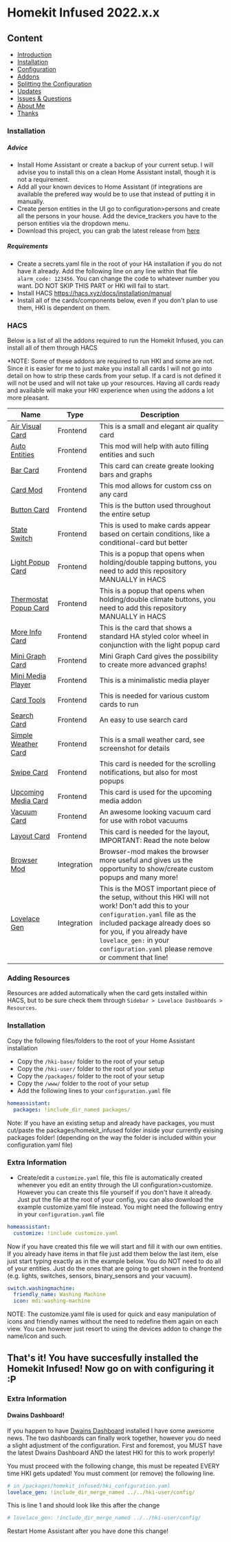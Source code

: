 # Homekit Infused 2022.x.x

## Content
- [Introduction](index.md)
- [Installation](installation.md)
- [Configuration](configuration.md)
- [Addons](addons.md)
- [Splitting the Configuration](splitting-the-config.md)
- [Updates](updates.md)
- [Issues & Questions](issues.md)
- [About Me](about.md)
- [Thanks](thanks.md)

### Installation
##### Advice
- Install Home Assistant or create a backup of your current setup. I will advise you to install this on a clean Home Assistant install, though it is not a requirement.
- Add all your known devices to Home Assistant (if integrations are available the prefered way would be to use that instead of putting it in manually.
- Create person entities in the UI go to configuration>persons and create all the persons in your house. Add the device_trackers you have to the person entities via the dropdown menu.
- Download this project, you can grab the latest release from [here](https://github.com/jimz011/homekit-infused/releases)

##### Requirements
- Create a secrets.yaml file in the root of your HA installation if you do not have it already. Add the following line on any line within that file `alarm_code: 123456`. You can change the code to whatever number you want. DO NOT SKIP THIS PART or HKI will fail to start.
- Install HACS https://hacs.xyz/docs/installation/manual
- Install all of the cards/components below, even if you don't plan to use them, HKI is dependent on them.

### HACS
Below is a list of all the addons required to run the Homekit Infused, you can install all of them through HACS

*NOTE: Some of these addons are required to run HKI and some are not. Since it is easier for me to just make you install all cards I will not go into detail on how to strip these cards from your setup. If a card is not defined it will not be used and will not take up your resources. Having all cards ready and available will make your HKI experience when using the addons a lot more pleasant.

| Name | Type  | Description |
|----------------------------------|-------------|---------------------------------------------------------------------------------------------------------------------------------------------------------------------------------------------------------|
| [Air Visual Card](https://github.com/dnguyen800/air-visual-card) | Frontend | This is a small and elegant air quality card |
| [Auto Entities](https://github.com/thomasloven/lovelace-auto-entities) | Frontend | This mod will help with auto filling entities and such |
| [Bar Card](https://github.com/custom-cards/bar-card) | Frontend | This card can create greate looking bars and graphs |
| [Card Mod](https://github.com/thomasloven/lovelace-card-mod) | Frontend | This mod allows for custom css on any card |
| [Button Card](https://github.com/custom-cards/button-card) | Frontend | This is the button used throughout the entire setup |
| [State Switch](https://github.com/thomasloven/lovelace-state-switch) | Frontend | This is used to make cards appear based on certain conditions, like a conditional-card but better |
| [Light Popup Card](https://github.com/DBuit/light-popup-card) | Frontend | This is a popup that opens when holding/double tapping buttons, you need to add this repository MANUALLY in HACS |
| [Thermostat Popup Card](https://github.com/jimz011/thermostat-popup-card) | Frontend | This is a popup that opens when holding/double climate buttons, you need to add this repository MANUALLY in HACS |
| [More Info Card](https://github.com/thomasloven/lovelace-more-info-card) | Frontend | This is the card that shows a standard HA styled color wheel in conjunction with the light popup card |
| [Mini Graph Card](https://github.com/kalkih/mini-graph-card) | Frontend | Mini Graph Card gives the possibility to create more advanced graphs! |
| [Mini Media Player](https://github.com/kalkih/mini-media-player) | Frontend | This is a minimalistic media player |
| [Card Tools](https://github.com/thomasloven/lovelace-card-tools) | Frontend | This is needed for various custom cards to run |
| [Search Card](https://github.com/postlund/search-card) | Frontend | An easy to use search card |
| [Simple Weather Card](https://github.com/kalkih/simple-weather-card) | Frontend | This is a small weather card, see screenshot for details |
| [Swipe Card](https://github.com/bramkragten/swipe-card) | Frontend | This card is needed for the scrolling notifications, but also for most popups |
| [Upcoming Media Card](https://github.com/custom-cards/upcoming-media-card) | Frontend | This card is used for the upcoming media addon |
| [Vacuum Card](https://github.com/denysdovhan/vacuum-card) | Frontend | An awesome looking vacuum card for use with robot vacuums |
| [Layout Card](https://github.com/thomasloven/lovelace-layout-card) | Frontend | This card is needed for the layout, IMPORTANT: Read the note below |
| [Browser Mod](https://github.com/thomasloven/hass-browser_mod) | Integration | Browser-mod makes the browser more useful and gives us the opportunity to show/create custom popups and many more! |
| [Lovelace Gen](https://github.com/thomasloven/hass-lovelace_gen) | Integration | This is the MOST important piece of the setup, without this HKI will not work! Don't add this to your `configuration.yaml` file as the included package already does so for you, if you already have `lovelace_gen:` in your `configuration.yaml` please remove or comment that line! |

### Adding Resources
Resources are added automatically when the card gets installed within HACS, but to be sure check them through `Sidebar > Lovelace Dashboards > Resources`.

### Installation
Copy the following files/folders to the root of your Home Assistant installation

- Copy the `/hki-base/` folder to the root of your setup
- Copy the `/hki-user/` folder to the root of your setup
- Copy the `/packages/` folder to the root of your setup
- Copy the `/www/` folder to the root of your setup
- Add the following lines to your `configuration.yaml` file

```yaml
homeassistant:
  packages: !include_dir_named packages/
```

Note: If you have an existing setup and already have packages, you must cut/paste the packages/homekit_infused folder inside your currently exising packages folder! (depending on the way the folder is included within your configuration.yaml file)

### Extra Information
- Create/edit a `customize.yaml` file, this file is automatically created whenever you edit an entity through the UI configuration>customize. However you can create this file yourself if you don't have it already. Just put the file at the root of your config, you can also download the example customize.yaml file instead.
You might need the following entry in your `configuration.yaml` file

```yaml
homeassistant:
  customize: !include customize.yaml
```

Now if you have created this file we will start and fill it with our own entities.
If you already have items in that file just add them below the last item, else just start typing exactly as in the example below. You do NOT need to do all of your entities. Just do the ones that are going to get shown in the frontend (e.g. lights, switches, sensors, binary_sensors and your vacuum).

```yaml
switch.washingmachine:
  friendly_name: Washing Machine
  icon: mdi:washing-machine
```

NOTE: The customize.yaml file is used for quick and easy manipulation of icons and friendly names without the need to redefine them again on each view. You can however just resort to using the devices addon to change the name/icon and such.

## That's it! You have succesfully installed the Homekit Infused! Now go on with configuring it :P

### Extra Information
#### Dwains Dashboard!

If you happen to have [Dwains Dashboard](https://github.com/dwainscheeren/dwains-lovelace-dashboard) installed I have some awesome news. The two dashboards can finally work together, however you do need a slight adjustment of the configuration.
First and foremost, you MUST have the latest Dwains Dashboard AND the latest HKI for this to work properly!

You must proceed with the following change, this must be repeated EVERY time HKI gets updated! You must comment (or remove) the following line.
```yaml
# in /packages/homekit_infused/hki_configuration.yaml
lovelace_gen: !include_dir_merge_named ../../hki-user/config/
```

This is line 1 and should look like this after the change

```yaml
# lovelace_gen: !include_dir_merge_named ../../hki-user/config/
```

Restart Home Assistant after you have done this change!
